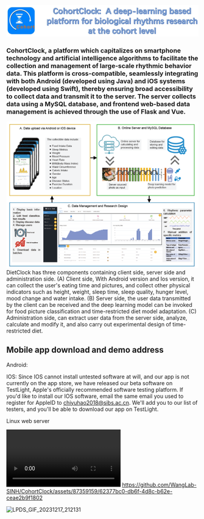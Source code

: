 <img src="./images/cohort_clock_logo.jpg" alt="Cohort Clock" title="Cohort Clock"/>

### CohortClock, a platform which capitalizes on smartphone technology and artificial intelligence algorithms to facilitate the collection and management of large-scale rhythmic behavior data. This platform is cross-compatible, seamlessly integrating with both Android (developed using Java) and iOS systems (developed using Swift), thereby ensuring broad accessibility to collect data and transmit it to the server. The server collects data using a MySQL database, and frontend web-based data management is achieved through the use of Flask and Vue. &nbsp;&nbsp;&nbsp;&nbsp;&nbsp;&nbsp;

<img src="./images/figure1.png" alt="Cohort Clock" title="Cohort Clock"/>
DietClock has three components containing client side, server side and administration side. (A) Client side, With Android version and Ios version, it can collect the user's eating time and pictures, and collect other physical indicators such as height, weight, sleep time, sleep quality, hunger level, mood change and water intake. (B) Server side, the user data transmitted by the client can be received and the deep learning model can be invoked for food picture classification and time-restricted diet model adaptation. (C) Administration side, can extract user data from the server side, analyze, calculate and modify it, and also carry out experimental design of time-restricted diet.


## Mobile app download and demo address
Android: 

IOS: Since IOS cannot install untested software at will, and our app is not currently on the app store, we have released our beta software on TestLight, Apple's officially recommended software testing platform. If you'd like to install our IOS software, email the same email you used to register for AppleID to chiyuhao2018@sibs.ac.cn. We'll add you to our list of testers, and you'll be able to download our app on TestLight.

Linux web server





<video src="https://github.com/WangLab-SINH/CohortClock/assets/87359159/62377bc0-db6f-4d8c-b62e-ceae2b9f1802"></video>
https://github.com/WangLab-SINH/CohortClock/assets/87359159/62377bc0-db6f-4d8c-b62e-ceae2b9f1802

![LPDS_GIF_20231217_212131](https://github.com/WangLab-SINH/CohortClock/assets/87359159/5739c695-88c2-434f-ba30-70e83409a739)
